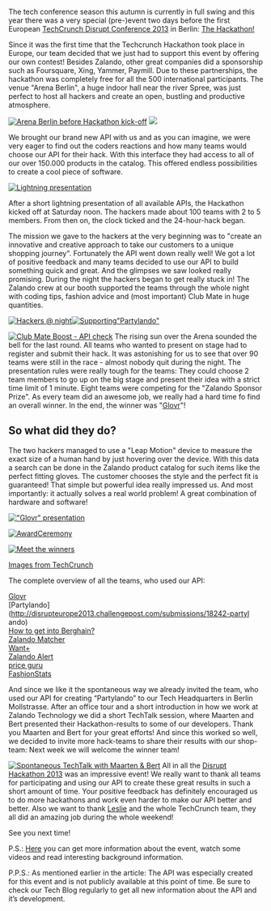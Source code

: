 <!--
.. title: Zalando @ TechCrunch Disrupt Europe 2013 - Hackathon
.. slug: zalando-techcrunch-disrupt-europe-2013-hackathon
.. date: 2013-11-04 11:18:04
.. tags: Development,Disrupt,Events,Hackathon,Hackathon,Techcrunch
.. author: Volker Pilz
.. image: DSCN0131_teaser.jpg
-->

The tech conference season this autumn is currently in full swing and this year there
was a very special (pre-)event two days before the first European [TechCrunch Disrupt
Conference 2013](http://techcrunch.com/events/disrupt-europe-berlin-2013/disrupteurope2013/)
in Berlin: [The Hackathon!](http://techcrunch.com/events/disrupt-europe-berlin-hackathon/)

<!-- TEASER_END -->

Since it was the first time that the Techcrunch Hackathon took place in
Europe, our team decided that we just had to support this event by offering
our own contest! Besides Zalando, other great companies did a sponsorship such
as Foursquare, Xing, Yammer, Paymill. Due to these partnerships, the hackathon
was completely free for all the 500 international participants. The venue
"Arena Berlin", a huge indoor hall near the river Spree, was just perfect to
host all hackers and create an open, bustling and productive atmosphere.

[![Arena Berlin before Hackathon kick-off](/files/2013/10/Arena-Berlin-before-Hackathon-kick-off.jpg)](/files/2013/10/Arena-Berlin-before-Hackathon-kick-off.jpg)
[![](/files/2013/10/Zalando-Booth-at-the-Hackathon.jpg)](/files/2013/10/Zalando-Booth-at-the-Hackathon.jpg)

We brought our brand new API with us and as you can imagine, we were very
eager to find out the coders reactions and how many teams would choose our API
for their hack. With this interface they had access to all of our over 150.000
products in the catalog. This offered endless possibilities to create a cool
piece of software.

[![Lightning presentation](/files/2013/11/Lightning-presentation.jpg)](/files/2013/11/Lightning-presentation.jpg)

After a short lightning presentation of all available APIs, the Hackathon kicked off at
Saturday noon. The hackers made about 100 teams with 2 to 5 members. From then
on, the clock ticked and the 24-hour-hack began.

The mission we gave to the hackers at the very beginning was to "create an innovative and creative
approach to take our customers to a unique shopping journey". Fortunately the
API went down really well! We got a lot of positive feedback and many teams
decided to use our API to build something quick and great. And the glimpses we
saw looked really promising. During the night the hackers began to get really
stuck in! The Zalando crew at our booth supported the teams through the whole
night with coding tips, fashion advice and (most important) Club Mate in huge
quantities.

[![Hackers @ night](/files/2013/10/Hackers-@-night.jpg)](/files/2013/10/Hackers-@-night.jpg)[![Supporting"Partylando"](/files/2013/10/Supporting-Partylando.jpg)](/files/2013/10/Supporting-Partylando.jpg)

[![Club Mate Boost - API check](/files/2013/10/Club-Mate-Boost-API-check.jpg)](/files/2013/10/Club-Mate-Boost-API-check.jpg)
The rising sun over the Arena sounded the bell for the last round. All teams who wanted to
present on stage had to register and submit their hack. It was astonishing for
us to see that over 90 teams were still in the race - almost nobody quit
during the night. The presentation rules were really tough for the teams: They
could choose 2 team members to go up on the big stage and present their idea
with a strict time limit of 1 minute. Eight teams were competing for the
"Zalando Sponsor Prize". As every team did an awesome job, we really had a
hard time fo find an overall winner. In the end, the winner was
"[Glovr](http://techcrunch.com/video/glovr-demo-at-hackathon-europe-2013/517988766/)"!

## So what did they do?

The two hackers managed to use a "Leap Motion" device to measure the exact size of a human hand by just
hovering over the device. With this data a search can be done in the Zalando
product catalog for such items like the perfect fitting gloves. The customer
chooses the style and the perfect fit is guaranteed! That simple but powerful
idea really impressed us. And most importantly: it actually solves a real
world problem! A great combination of hardware and software!

[!["Glovr" presentation](/files/2013/11/Glovr-presentation.jpg)](/files/2013/11/Glovr-presentation.jpg)

[![AwardCeremony](/files/2013/11/Award-Ceremony.jpg)](/files/2013/11/Award-Ceremony.jpg)

[![Meet the winners](/files/2013/10/Meet-the-winners.jpg)](/files/2013/10/Meet-the-winners.jpg)

[Images from TechCrunch](http://www.flickr.com/photos/techcrunch/10513808194/in/set-72157636973272026)

The complete overview of all the teams, who used our API:

[Glovr](http://disrupteurope2013.challengepost.com/submissions/18264-glovr)<br>
[Partylando](http://disrupteurope2013.challengepost.com/submissions/18242-partyl
ando)<br>
[How to get into Berghain?](http://disrupteurope2013.challengepost.com/submissions/18241-how-to-get-into-berghain)<br>
[Zalando Matcher](http://disrupteurope2013.challengepost.com/submissions/18303-zalando-matcher)<br>
[Want+](http://disrupteurope2013.challengepost.com/submissions/18307-want)<br>
[Zalando Alert](http://disrupteurope2013.challengepost.com/submissions/18279-zalando-alert)<br>
[price guru](http://disrupteurope2013.challengepost.com/submissions/18263-price-guru)<br>
[FashionStats](http://disrupteurope2013.challengepost.com/submissions/18315-fashionstats)

And since we like it the spontaneous way we already invited the
team, who used our API for creating “Partylando” to our Tech Headquarters in
Berlin Mollstrasse. After an office tour and a short introduction in how we
work at Zalando Technology we did a short TechTalk session, where Maarten and
Bert presented their Hackathon-results to some of our developers. Thank you
Maarten and Bert for your great efforts! And since this worked so well, we
decided to invite more hack-teams to share their results with our shop-team:
Next week we will welcome the winner team!

[![Spontaneous TechTalk with Maarten & Bert](/files/2013/10/Spontaneous-TechTalk-with-Maarten-Bert.jpg)](/files/2013/10/Spontaneous-TechTalk-with-Maarten-Bert.jpg) All
in all the [Disrupt Hackathon 2013](http://techcrunch.com/2013/10/26/meet-the-coders-of-the-disrupt-europe-hackathon/) was an impressive event! We really
want to thank all teams for participating and using our API to create these
great results in such a short amount of time. Your positive feedback has
definitely encouraged us to do more hackathons and work even harder to make
our API better and better. Also we want to thank
[Leslie](https://twitter.com/LSH) and the whole TechCrunch team, they all did
an amazing job during the whole weekend!

See you next time!

P.S.: [Here](http://techcrunch.com/events/disrupt-europe-berlin-hackathon/) you can
get more information about the event, watch some videos and read interesting
background information.

P.P.S.: As mentioned earlier in the article: The API
was especially created for this event and is not publicly available at this
point of time. Be sure to check our Tech Blog regularly to get all new
information about the API and it’s development.

